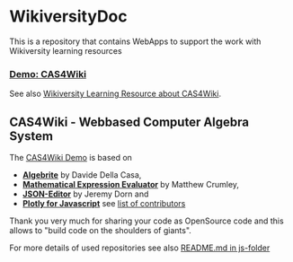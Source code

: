 # WikiversityDoc
This is a repository that contains WebApps to support the work with Wikiversity learning resources
<h3><a href="https://niebert.github.io/WikiversityDoc/index.html" target="_blank">Demo: CAS4Wiki</a></h3>
See also <a href="https://en.wikiversity.org/wiki/CAS4Wiki" target="_blank">Wikiversity Learning Resource about CAS4Wiki</a>.

## CAS4Wiki - Webbased Computer Algebra System 
The <a href="https://niebert.github.io/WikiversityDoc/cas4wiki.html" target="_blank">CAS4Wiki Demo</a> is based on

* **[Algebrite](https://algebrite.org)** by Davide Della Casa, 
* **[Mathematical Expression Evaluator](https://github.com/silentmatt/expr-eval)** by Matthew Crumley,
* **[JSON-Editor](https://www.github.com/jdorn/json-editor)** by Jeremy Dorn and 
* **[Plotly for Javascript](https://github.**com/plotly/plotly.js)** see [list of contributors](https://github.com/plotly/plotly.js/graphs/contributors)

Thank you very much for sharing your code as OpenSource code and this allows to "build code on the shoulders of giants". 

For more details of used repositories see also [README.md in js-folder](js/README.md)
